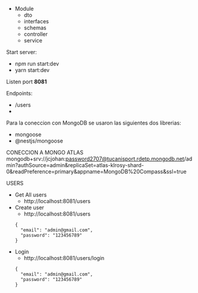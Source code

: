 * Module
  * dto
  * interfaces
  * schemas
  * controller
  * service


Start server:
* npm run start:dev
* yarn start:dev


Listen port **8081**


Endpoints:

* /users
* 

Para la coneccion con MongoDB se usaron las siguientes dos librerias:

* mongoose
* @nestjs/mongoose

CONECCION A MONGO ATLAS
mongodb+srv://jcjohan:password2707@tucanisport.rdetp.mongodb.net/admin?authSource=admin&replicaSet=atlas-klrosy-shard-0&readPreference=primary&appname=MongoDB%20Compass&ssl=true


USERS

* Get All users
  * http://localhost:8081/users
* Create user
  * http://localhost:8081/users
  ```
  {
    "email": "admin@gmail.com",
    "password": "123456789"
  }
   ```
* Login
  * http://localhost:8081/users/login
  ```
  {
    "email": "admin@gmail.com",
    "password": "123456789"
  }
   ```
